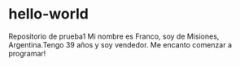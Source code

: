 # hello-world
Repositorio de prueba1
Mi nombre es Franco, soy de Misiones, Argentina.Tengo 39 años y soy vendedor. Me encanto comenzar a programar!
